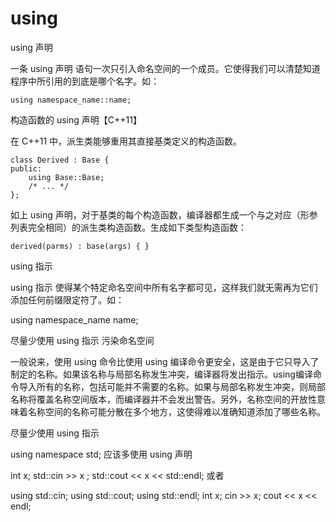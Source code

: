 # using

using 声明

一条 using 声明 语句一次只引入命名空间的一个成员。它使得我们可以清楚知道程序中所引用的到底是哪个名字。如：

```
using namespace_name::name;
```

构造函数的 using 声明【C++11】

在 C++11 中，派生类能够重用其直接基类定义的构造函数。

```
class Derived : Base {
public:
    using Base::Base;
    /* ... */
};
```

如上 using 声明，对于基类的每个构造函数，编译器都生成一个与之对应（形参列表完全相同）的派生类构造函数。生成如下类型构造函数：

```
derived(parms) : base(args) { }
```

using 指示

using 指示 使得某个特定命名空间中所有名字都可见，这样我们就无需再为它们添加任何前缀限定符了。如：

using namespace_name name;

尽量少使用 using 指示 污染命名空间

一般说来，使用 using 命令比使用 using 编译命令更安全，这是由于它只导入了制定的名称。如果该名称与局部名称发生冲突，编译器将发出指示。using编译命令导入所有的名称，包括可能并不需要的名称。如果与局部名称发生冲突，则局部名称将覆盖名称空间版本，而编译器并不会发出警告。另外，名称空间的开放性意味着名称空间的名称可能分散在多个地方，这使得难以准确知道添加了哪些名称。

尽量少使用 using 指示

using namespace std;
应该多使用 using 声明

int x;
std::cin >> x ;
std::cout << x << std::endl;
或者

using std::cin;
using std::cout;
using std::endl;
int x;
cin >> x;
cout << x << endl;
